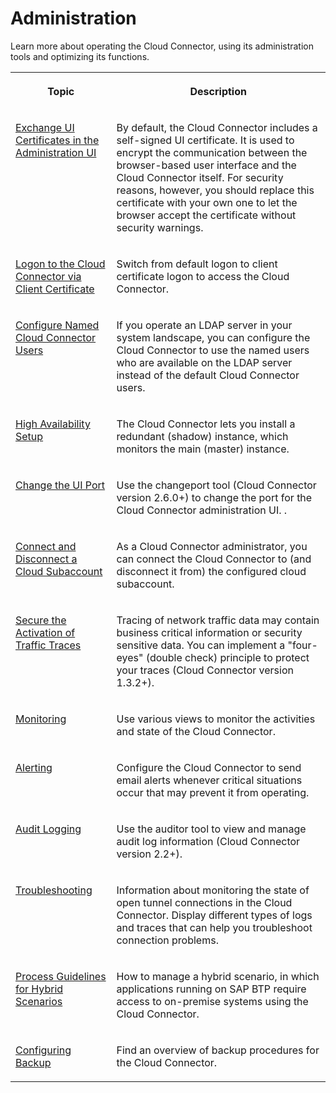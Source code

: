 <!-- loiodfec06d670ff4e2e938d9fdd985e5230 -->

# Administration

Learn more about operating the Cloud Connector, using its administration tools and optimizing its functions.


<table>
<tr>
<th valign="top">

Topic

</th>
<th valign="top">

Description

</th>
</tr>
<tr>
<td valign="top">

[Exchange UI Certificates in the Administration UI](exchange-ui-certificates-in-the-administration-ui-b70bf16.md)

</td>
<td valign="top">

By default, the Cloud Connector includes a self-signed UI certificate. It is used to encrypt the communication between the browser-based user interface and the Cloud Connector itself. For security reasons, however, you should replace this certificate with your own one to let the browser accept the certificate without security warnings.

</td>
</tr>
<tr>
<td valign="top">

[Logon to the Cloud Connector via Client Certificate](logon-to-the-cloud-connector-via-client-certificate-daa547f.md)

</td>
<td valign="top">

Switch from default logon to client certificate logon to access the Cloud Connector.

</td>
</tr>
<tr>
<td valign="top">

[Configure Named Cloud Connector Users](configure-named-cloud-connector-users-3859e50.md) 

</td>
<td valign="top">

If you operate an LDAP server in your system landscape, you can configure the Cloud Connector to use the named users who are available on the LDAP server instead of the default Cloud Connector users.

</td>
</tr>
<tr>
<td valign="top">

[High Availability Setup](high-availability-setup-2f9250b.md) 

</td>
<td valign="top">

The Cloud Connector lets you install a redundant \(shadow\) instance, which monitors the main \(master\) instance.

</td>
</tr>
<tr>
<td valign="top">

[Change the UI Port](change-the-ui-port-ca5af74.md) 

</td>
<td valign="top">

Use the changeport tool \(Cloud Connector version 2.6.0+\) to change the port for the Cloud Connector administration UI. .

</td>
</tr>
<tr>
<td valign="top">

[Connect and Disconnect a Cloud Subaccount](connect-and-disconnect-a-cloud-subaccount-e8f055e.md)

</td>
<td valign="top">

As a Cloud Connector administrator, you can connect the Cloud Connector to \(and disconnect it from\) the configured cloud subaccount.

</td>
</tr>
<tr>
<td valign="top">

[Secure the Activation of Traffic Traces](secure-the-activation-of-traffic-traces-4c8f678.md) 

</td>
<td valign="top">

Tracing of network traffic data may contain business critical information or security sensitive data. You can implement a "four-eyes" \(double check\) principle to protect your traces \(Cloud Connector version 1.3.2+\).

</td>
</tr>
<tr>
<td valign="top">

[Monitoring](monitoring-6d9c937.md) 

</td>
<td valign="top">

Use various views to monitor the activities and state of the Cloud Connector.

</td>
</tr>
<tr>
<td valign="top">

[Alerting](alerting-87bffd9.md) 

</td>
<td valign="top">

Configure the Cloud Connector to send email alerts whenever critical situations occur that may prevent it from operating.

</td>
</tr>
<tr>
<td valign="top">

[Audit Logging](audit-logging-63bd823.md) 

</td>
<td valign="top">

Use the auditor tool to view and manage audit log information \(Cloud Connector version 2.2+\).

</td>
</tr>
<tr>
<td valign="top">

[Troubleshooting](troubleshooting-e7df7f1.md) 

</td>
<td valign="top">

Information about monitoring the state of open tunnel connections in the Cloud Connector. Display different types of logs and traces that can help you troubleshoot connection problems.

</td>
</tr>
<tr>
<td valign="top">

[Process Guidelines for Hybrid Scenarios](process-guidelines-for-hybrid-scenarios-cfc2c6b.md) 

</td>
<td valign="top">

How to manage a hybrid scenario, in which applications running on SAP BTP require access to on-premise systems using the Cloud Connector.

</td>
</tr>
<tr>
<td valign="top">

[Configuring Backup](configuring-backup-9b4e1e3.md)

</td>
<td valign="top">

Find an overview of backup procedures for the Cloud Connector.

</td>
</tr>
</table>

